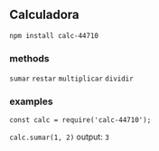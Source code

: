 ## Calculadora

```npm install calc-44710```

### methods
```sumar```
```restar```
```multiplicar```
```dividir```

### examples
```const calc = require('calc-44710');```

```calc.sumar(1, 2)```
output: ```3```